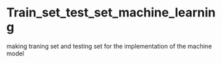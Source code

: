# Train_set_test_set_machine_learning
making traning set and testing set for the implementation of the machine model
